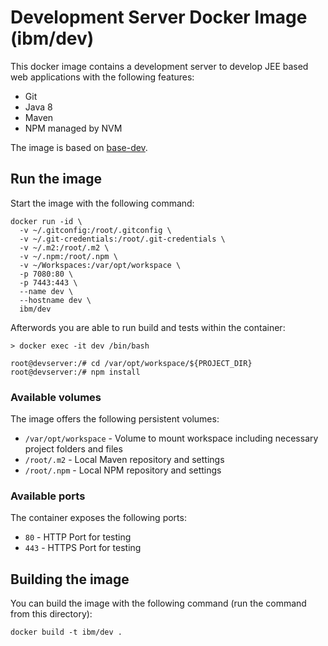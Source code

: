 # Development Server Docker Image (ibm/dev)

This docker image contains a development server to develop JEE based web applications with the following features:

* Git
* Java 8
* Maven
* NPM managed by NVM

The image is based on [base-dev](../base-dev).

## Run the image

Start the image with the following command:

```
docker run -id \
  -v ~/.gitconfig:/root/.gitconfig \
  -v ~/.git-credentials:/root/.git-credentials \
  -v ~/.m2:/root/.m2 \
  -v ~/.npm:/root/.npm \
  -v ~/Workspaces:/var/opt/workspace \
  -p 7080:80 \
  -p 7443:443 \
  --name dev \
  --hostname dev \
  ibm/dev
```

Afterwords you are able to run build and tests within the container:

```
> docker exec -it dev /bin/bash

root@devserver:/# cd /var/opt/workspace/${PROJECT_DIR}
root@devserver:/# npm install
```

### Available volumes

The image offers the following persistent volumes:

* `/var/opt/workspace` - Volume to mount workspace including necessary project folders and files
* `/root/.m2` - Local Maven repository and settings
* `/root/.npm` - Local NPM repository and settings

### Available ports

The container exposes the following ports:

* `80` - HTTP Port for testing
* `443` - HTTPS Port for testing

## Building the image

You can build the image with the following command (run the command from this directory):

```
docker build -t ibm/dev .
```
